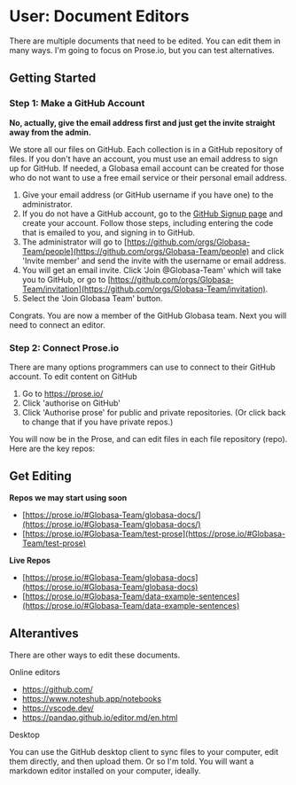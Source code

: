 # User: Document Editors

There are multiple documents that need to be edited. You can edit them in many ways. I'm going to focus on Prose.io, but you can test alternatives.

## Getting Started

### Step 1: Make a GitHub Account

**No, actually, give the email address first and just get the invite straight away from the admin.**

We store all our files on GitHub. Each collection is in a GitHub repository of files. If you don't have an account, you must use an email address to sign up for GitHub. If needed, a Globasa email account can be created for those who do not want to use a free email service or their personal email address.

1. Give your email address (or GitHub username if you have one) to the administrator.
2. If you do not have a GitHub account, go to the [GitHub Signup page](https://github.com/signup) and create your account. Follow those steps, including entering the code that is emailed to you, and signing in to GitHub.
3. The administrator will go to [https://github.com/orgs/Globasa-Team/people](https://github.com/orgs/Globasa-Team/people) and click 'Invite member' and send the invite with the username or email address.
4. You will get an email invite. Click 'Join @Globasa-Team' which will take you to GitHub, or go to [https://github.com/orgs/Globasa-Team/invitation](https://github.com/orgs/Globasa-Team/invitation).
5. Select the 'Join Globasa Team' button.

Congrats. You are now a member of the GitHub Globasa team. Next you will need to connect an editor.

### Step 2: Connect Prose.io

There are many options programmers can use to connect to their GitHub account. To edit content on GitHub 

1. Go to https://prose.io/
2. Click 'authorise on GitHub'
3. Click 'Authorise prose' for public and private repositories. (Or click back to change that if you have private repos.)

You will now be in the Prose, and can edit files in each file repository (repo). Here are the key repos:

## Get Editing

**Repos we may start using soon**

* [https://prose.io/#Globasa-Team/globasa-docs/](https://prose.io/#Globasa-Team/globasa-docs/)
* [https://prose.io/#Globasa-Team/test-prose](https://prose.io/#Globasa-Team/test-prose)

**Live Repos**

* [https://prose.io/#Globasa-Team/globasa-docs](https://prose.io/#Globasa-Team/globasa-docs)
* [https://prose.io/#Globasa-Team/data-example-sentences](https://prose.io/#Globasa-Team/data-example-sentences)

## Alterantives

There are other ways to edit these documents.

Online editors

* https://github.com/
* https://www.noteshub.app/notebooks
* https://vscode.dev/
* https://pandao.github.io/editor.md/en.html

Desktop

You can use the GitHub desktop client to sync files to your computer, edit them directly, and then upload them. Or so I'm told. You will want a markdown editor installed on your computer, ideally.